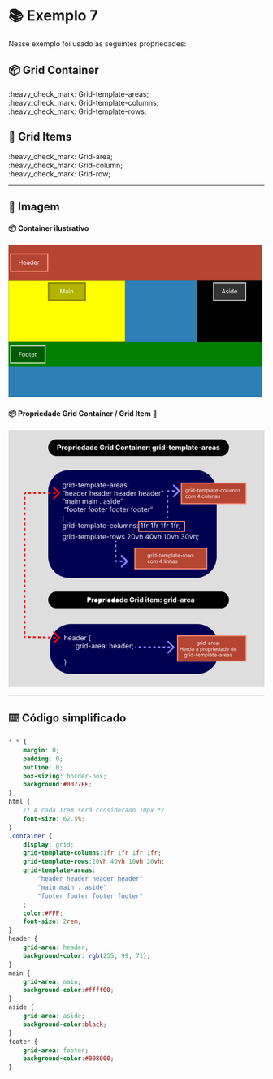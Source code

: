 # :books: Exemplo 7

<p>Nesse exemplo foi usado as seguintes propriedades:</p>

## :package: Grid Container
<p> 
    :heavy_check_mark: Grid-template-areas;<br>    
    :heavy_check_mark: Grid-template-columns;<br>
    :heavy_check_mark: Grid-template-rows;<br>                              
</p>

## :pencil: Grid Items

<p>     
    :heavy_check_mark: Grid-area;<br>                 
    :heavy_check_mark: Grid-column;<br>    
    :heavy_check_mark: Grid-row;<br>    
</p>

---

## :art: Imagem 

#### :package: Container ilustrativo

<img alt="container" src="./../img/img-ex-7.png">

#### :package: Propriedade Grid Container / Grid Item :pencil:

<img alt="container" src="./../img/img-ex-7.1.png">


---

## :keyboard: Código simplificado

```css
* * {
    margin: 0;
    padding: 0;
    outline: 0;
    box-sizing: border-box;
    background:#0077FF;    
}
html {
    /* A cada 1rem será considerado 10px */
    font-size: 62.5%;
}
.container {
    display: grid;  
    grid-template-columns:1fr 1fr 1fr 1fr;
    grid-template-rows:20vh 40vh 10vh 20vh;   
    grid-template-areas: 
        "header header header header"
        "main main . aside"       
        "footer footer footer footer"
    ;                              
    color:#FFF;
    font-size: 2rem;
}
header {
    grid-area: header;
    background-color: rgb(255, 99, 71);          
}
main {        
    grid-area: main;
    background-color:#ffff00;    
}
aside {     
    grid-area: aside;     
    background-color:black;    
}
footer {    
    grid-area: footer; 
    background-color:#008000;
}

    
```